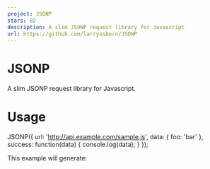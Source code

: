 ```yaml
---
project: JSONP
stars: 82
description: A slim JSONP request library for Javascript
url: https://github.com/larryosborn/JSONP
---
```


JSONP
=====

A slim JSONP request library for Javascript.

Usage
=====

JSONP({
    url: 'http://api.example.com/sample.js',
    data: { foo: 'bar' },
    success: function(data) { console.log(data); }
});

This example will generate:

<script src\="http://api.example.com/sample.js?foo=bar&callback=jsonp\_a1b2c3d4e5f6g7h" async\="true"\></script\>

Options
=======

-   url: (string) (required) URL for the JSONP resource.
-   data: (object) (optional) Object used to generate GET query parameters for the JSONP resource.
-   success: (function) (optional) Callback function executed upon a successful request.
-   error: (function) (optional) Callback function executed for a failed request.
-   complete: (function) (optional) Callback function exected when the request is completed regardless of success or error.
-   beforeSend: (function) (optional) Callback function executed before request is created. If it returns false, the request is aborted.
-   callbackName: (string) (optional) Name of callback function name. Default is 'callback'.
